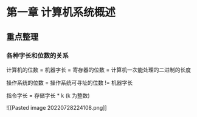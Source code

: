 # 第一章 计算机系统概述

## 重点整理

### 各种字长和位数的关系

计算机的位数 = 机器字长 = 寄存器的位数 = 计算机一次能处理的二进制的长度

操作系统的位数 = 操作系统可寻址的位数 != 机器字长

指令字长 = 存储字长 * k (k 为整数)

![[Pasted image 20220728224108.png]]